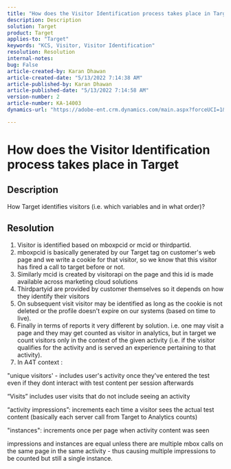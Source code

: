 ```yaml
---
title: "How does the Visitor Identification process takes place in Target"
description: Description
solution: Target
product: Target
applies-to: "Target"
keywords: "KCS, Visitor, Visitor Identification"
resolution: Resolution
internal-notes: 
bug: False
article-created-by: Karan Dhawan
article-created-date: "5/13/2022 7:14:38 AM"
article-published-by: Karan Dhawan
article-published-date: "5/13/2022 7:14:58 AM"
version-number: 2
article-number: KA-14003
dynamics-url: "https://adobe-ent.crm.dynamics.com/main.aspx?forceUCI=1&pagetype=entityrecord&etn=knowledgearticle&id=dad1be54-8cd2-ec11-a7b5-00224809c101"

---
```

# How does the Visitor Identification process takes place in Target

## Description


How Target identifies visitors (i.e. which variables and in what order)?


## Resolution


1. Visitor is identified based on mboxpcid or mcid or thirdpartid.
2. mboxpcid is basically generated by our Target tag on customer's web page and we write a cookie for that visitor, so we know that this visitor has fired a call to target before or not.
3. Similarly mcid is created by visitorapi on the page and this id is made available across marketing cloud solutions
4. Thirdpartyid are provided by customer themselves so it depends on how they identify their visitors
5. On subsequent visit visitor may be identified as long as the cookie is not deleted or the profile doesn't expire on our systems (based on time to live).
6. Finally in terms of reports it very different by solution. i.e. one may visit a page and they may get counted as visitor in analytics, but in target we count visitors only in the context of the given activity (i.e. if the visitor qualifies for the activity and is served an experience pertaining to that activity).
7. In A4T context :


"unique visitors' - includes user's activity once they've entered the test even if they dont interact with test content per session afterwards

“Visits” includes user visits that do not include seeing an activity

“activity impressions”: increments each time a visitor sees the actual test content (basically each server call from Target to Analytics counts)

"instances": increments once per page when activity content was seen

impressions and instances are equal unless there are multiple mbox calls on the same page in the same activity - thus causing multiple impressions to be counted but still a single instance.

